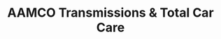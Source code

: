 ---
title: "AAMCO Transmissions & Total Car Care"
url: /loveland/aamco-transmissions-and-total-car-care/
shop: car repair
---